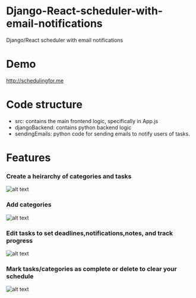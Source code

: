 
# Django-React-scheduler-with-email-notifications
Django/React scheduler with email notifications

# Demo
http://schedulingfor.me

# Code structure
- src: contains the main frontend logic, specifically in App.js
- djangoBackend: contains python backend logic
- sendingEmails: python code for sending emails to notify users of tasks.

# Features

### Create a heirarchy of categories and tasks
![alt text](https://github.com/zumaad/SchedulingFor.me/blob/master/demoGifsPics/overallView3.png)

### Add categories
![alt text](https://github.com/zumaad/SchedulingFor.me/blob/master/demoGifsPics/addingCategory.gif)

### Edit tasks to set deadlines,notifications,notes, and track progress
![alt text](https://github.com/zumaad/SchedulingFor.me/blob/master/demoGifsPics/editingTasksGif.gif)

### Mark tasks/categories as complete or delete to clear your schedule
![alt text](https://github.com/zumaad/SchedulingFor.me/blob/master/demoGifsPics/completingTasks.gif)





